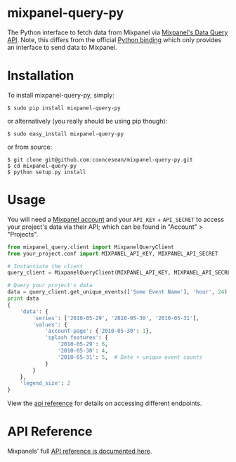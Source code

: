 # mixpanel-query-py

The Python interface to fetch data from Mixpanel via [Mixpanel's Data Query API](https://mixpanel.com/docs/api-documentation/data-export-api). Note, this differs from the official [Python binding](https://github.com/mixpanel/mixpanel-python) which only provides an interface to send data to Mixpanel.

# Installation

To install mixpanel-query-py, simply:

```
$ sudo pip install mixpanel-query-py
```

or alternatively (you really should be using pip though):

```
$ sudo easy_install mixpanel-query-py

```
or from source:

```
$ git clone git@github.com:cooncesean/mixpanel-query-py.git
$ cd mixpanel-query-py
$ python setup.py install
```

# Usage

You will need a [Mixpanel account](https://mixpanel.com/register/) and your `API_KEY` + `API_SECRET` to access your project's data via their API; which can be found in "Account" > "Projects".

```python
from mixpanel_query.client import MixpanelQueryClient
from your_project.conf import MIXPANEL_API_KEY, MIXPANEL_API_SECRET

# Instantiate the client
query_client = MixpanelQueryClient(MIXPANEL_API_KEY, MIXPANEL_API_SECRET)

# Query your project's data
data = query_client.get_unique_events(['Some Event Name'], 'hour', 24)
print data
{
    'data': {
        'series': ['2010-05-29', '2010-05-30', '2010-05-31'],
        'values': {
            'account-page': {'2010-05-30': 1},
            'splash features': {
                '2010-05-29': 6,
                '2010-05-30': 4,
                '2010-05-31': 5,  # Date + unique event counts
            }
        }
    },
    'legend_size': 2
}
```

View the [api reference](#api-reference) for details on accessing different endpoints.

# API Reference

Mixpanels' full [API reference is documented here](https://mixpanel.com/docs/api-documentation/data-export-api).

